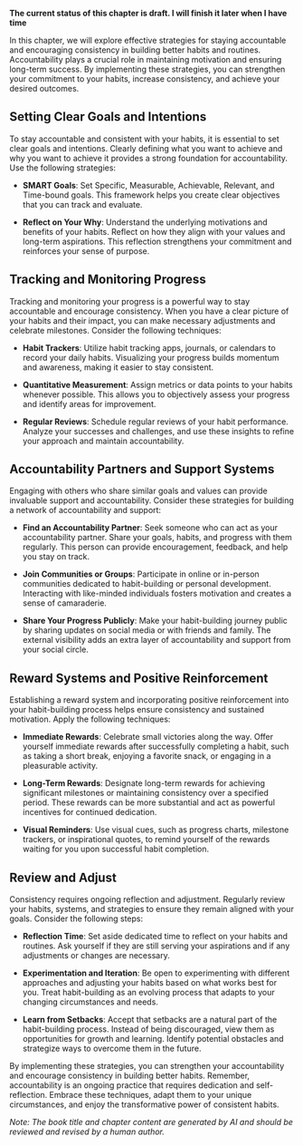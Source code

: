 **The current status of this chapter is draft. I will finish it later when I have time**

In this chapter, we will explore effective strategies for staying accountable and encouraging consistency in building better habits and routines. Accountability plays a crucial role in maintaining motivation and ensuring long-term success. By implementing these strategies, you can strengthen your commitment to your habits, increase consistency, and achieve your desired outcomes.

**Setting Clear Goals and Intentions**
--------------------------------------

To stay accountable and consistent with your habits, it is essential to set clear goals and intentions. Clearly defining what you want to achieve and why you want to achieve it provides a strong foundation for accountability. Use the following strategies:

* **SMART Goals**: Set Specific, Measurable, Achievable, Relevant, and Time-bound goals. This framework helps you create clear objectives that you can track and evaluate.

* **Reflect on Your Why**: Understand the underlying motivations and benefits of your habits. Reflect on how they align with your values and long-term aspirations. This reflection strengthens your commitment and reinforces your sense of purpose.

**Tracking and Monitoring Progress**
------------------------------------

Tracking and monitoring your progress is a powerful way to stay accountable and encourage consistency. When you have a clear picture of your habits and their impact, you can make necessary adjustments and celebrate milestones. Consider the following techniques:

* **Habit Trackers**: Utilize habit tracking apps, journals, or calendars to record your daily habits. Visualizing your progress builds momentum and awareness, making it easier to stay consistent.

* **Quantitative Measurement**: Assign metrics or data points to your habits whenever possible. This allows you to objectively assess your progress and identify areas for improvement.

* **Regular Reviews**: Schedule regular reviews of your habit performance. Analyze your successes and challenges, and use these insights to refine your approach and maintain accountability.

**Accountability Partners and Support Systems**
-----------------------------------------------

Engaging with others who share similar goals and values can provide invaluable support and accountability. Consider these strategies for building a network of accountability and support:

* **Find an Accountability Partner**: Seek someone who can act as your accountability partner. Share your goals, habits, and progress with them regularly. This person can provide encouragement, feedback, and help you stay on track.

* **Join Communities or Groups**: Participate in online or in-person communities dedicated to habit-building or personal development. Interacting with like-minded individuals fosters motivation and creates a sense of camaraderie.

* **Share Your Progress Publicly**: Make your habit-building journey public by sharing updates on social media or with friends and family. The external visibility adds an extra layer of accountability and support from your social circle.

**Reward Systems and Positive Reinforcement**
---------------------------------------------

Establishing a reward system and incorporating positive reinforcement into your habit-building process helps ensure consistency and sustained motivation. Apply the following techniques:

* **Immediate Rewards**: Celebrate small victories along the way. Offer yourself immediate rewards after successfully completing a habit, such as taking a short break, enjoying a favorite snack, or engaging in a pleasurable activity.

* **Long-Term Rewards**: Designate long-term rewards for achieving significant milestones or maintaining consistency over a specified period. These rewards can be more substantial and act as powerful incentives for continued dedication.

* **Visual Reminders**: Use visual cues, such as progress charts, milestone trackers, or inspirational quotes, to remind yourself of the rewards waiting for you upon successful habit completion.

**Review and Adjust**
---------------------

Consistency requires ongoing reflection and adjustment. Regularly review your habits, systems, and strategies to ensure they remain aligned with your goals. Consider the following steps:

* **Reflection Time**: Set aside dedicated time to reflect on your habits and routines. Ask yourself if they are still serving your aspirations and if any adjustments or changes are necessary.

* **Experimentation and Iteration**: Be open to experimenting with different approaches and adjusting your habits based on what works best for you. Treat habit-building as an evolving process that adapts to your changing circumstances and needs.

* **Learn from Setbacks**: Accept that setbacks are a natural part of the habit-building process. Instead of being discouraged, view them as opportunities for growth and learning. Identify potential obstacles and strategize ways to overcome them in the future.

By implementing these strategies, you can strengthen your accountability and encourage consistency in building better habits. Remember, accountability is an ongoing practice that requires dedication and self-reflection. Embrace these techniques, adapt them to your unique circumstances, and enjoy the transformative power of consistent habits.

*Note: The book title and chapter content are generated by AI and should be reviewed and revised by a human author.*
